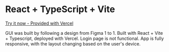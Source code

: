 # React + TypeScript + Vite
[Try it now - Provided with Vercel](https://react-app-five-rho.vercel.app/)


GUI was built by following a design from Figma 1 to 1. Built with React + Vite + Typescript, deployed with Vercel. Login page is not functional. App is fully responsive, with the layout changing based on the user's device. 







